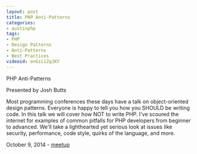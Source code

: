 ```yaml
---
layout: post
title: PHP Anti-Patterns
categories:
- austinphp
tags:
- PHP
- Design Patterns
- Anti-Patterns
- Best Practices
videoid: enGzi1ZqJKY
---
```

PHP Anti-Patterns

Presented by Josh Butts

Most programming conferences these days have a talk on object-oriented design patterns. Everyone is happy to tell you how you SHOULD be writing code. In this talk we will cover how NOT to write PHP. I've scoured the internet for examples of common pitfalls for PHP developers from beginner to advanced. We'll take a lighthearted yet serious look at issues like security, performance, code style, quirks of the language, and more.  

October 9, 2014 - <a href="http://www.meetup.com/austinphp/events/194661752/">meetup</a>